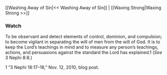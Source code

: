 [[Washing Away of Sin|<< Washing Away of Sin]]  |  [[Waxing Strong|Waxing Strong >>]]

### Watch
To be observant and detect elements of control, dominion, and compulsion; to become vigilant in separating the will of men from the will of God. It is to keep the Lord’s teachings in mind and to measure any person’s teachings, actions, and persuasions against the standard the Lord has explained.1 (*See* 3 Nephi 8:8.)



1 “3 Nephi 18:17–18,” Nov. 12, 2010, blog post.